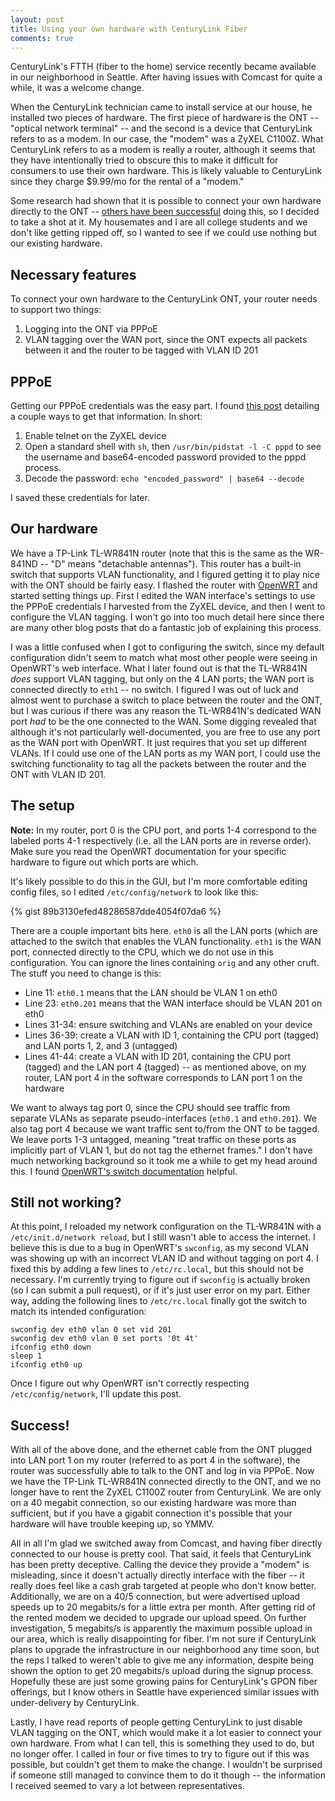```yaml
---
layout: post
title: Using your own hardware with CenturyLink Fiber
comments: true
---
```


CenturyLink's FTTH (fiber to the home) service recently became available in our neighborhood in Seattle. After having issues with Comcast for quite a while, it was a welcome change.

When the CenturyLink technician came to install service at our house, he installed two pieces of hardware. The first piece of hardware is the ONT -- "optical network terminal" -- and the second is a device that CenturyLink refers to as a modem. In our case, the "modem" was a ZyXEL C1100Z. What CenturyLink refers to as a modem is really a router, although it seems that they have intentionally tried to obscure this to make it difficult for consumers to use their own hardware. This is likely valuable to CenturyLink since they charge $9.99/mo for the rental of a "modem."

Some research had shown that it is possible to connect your own hardware directly to the ONT -- [others have been successful](http://kmwoley.com/blog/bypassing-needless-centurylink-wireless-router-on-gigabit-fiber/) doing this, so I decided to take a shot at it. My housemates and I are all college students and we don't like getting ripped off, so I wanted to see if we could use nothing but our existing hardware.

Necessary features
------------------
To connect your own hardware to the CenturyLink ONT, your router needs to support two things:

  1) Logging into the ONT via PPPoE
  2) VLAN tagging over the WAN port, since the ONT expects all packets between it and the router to be tagged with VLAN ID 201

PPPoE
-----
Getting our PPPoE credentials was the easy part. I found [this post](https://n8henrie.com/2015/01/how-to-find-your-centurylink-ppp-password-on-a-zyxel-c1000z-modem/) detailing a couple ways to get that information. In short:

  1) Enable telnet on the ZyXEL device
  2) Open a standard shell with `sh`, then `/usr/bin/pidstat -l -C pppd` to see the username and base64-encoded password provided to the pppd process.
  3) Decode the password: `echo "encoded_password" | base64 --decode`

I saved these credentials for later.

Our hardware
-----------
We have a TP-Link TL-WR841N router (note that this is the same as the WR-841ND -- "D" means "detachable antennas"). This router has a built-in switch that supports VLAN functionality, and I figured getting it to play nice with the ONT should be fairly easy. I flashed the router with [OpenWRT](https://wiki.openwrt.org/toh/tp-link/tl-wr841nd) and started setting things up. First I edited the WAN interface's settings to use the PPPoE credentials I harvested from the ZyXEL device, and then I went to configure the VLAN tagging. I won't go into too much detail here since there are many other blog posts that do a fantastic job of explaining this process.

I was a little confused when I got to configuring the switch, since my default configuration didn't seem to match what most other people were seeing in OpenWRT's web interface. What I later found out is that the TL-WR841N *does* support VLAN tagging, but only on the 4 LAN ports; the WAN port is connected directly to `eth1` -- no switch. I figured I was out of luck and almost went to purchase a switch to place between the router and the ONT, but I was curious if there was any reason the TL-WR841N's dedicated WAN port *had* to be the one connected to the WAN. Some digging revealed that although it's not particularly well-documented, you are free to use any port as the WAN port with OpenWRT. It just requires that you set up different VLANs. If I could use one of the LAN ports as my WAN port, I could use the switching functionality to tag all the packets between the router and the ONT with VLAN ID 201.

The setup
---------

**Note:** In my router, port 0 is the CPU port, and ports 1-4 correspond to the labeled ports 4-1 respectively (i.e. all the LAN ports are in reverse order). Make sure you read the OpenWRT documentation for your specific hardware to figure out which ports are which.

It's likely possible to do this in the GUI, but I'm more comfortable editing config files, so I edited `/etc/config/network` to look like this:

{% gist 89b3130efed48286587dde4054f07da6 %}

There are a couple important bits here. `eth0` is all the LAN ports (which are attached to the switch that enables the VLAN functionality. `eth1` is the WAN port, connected directly to the CPU, which we do not use in this configuration. You can ignore the lines containing `orig` and any other cruft. The stuff you need to change is this:

  * Line 11: `eth0.1` means that the LAN should be VLAN 1 on eth0 
  * Line 23: `eth0.201` means that the WAN interface should be VLAN 201 on eth0
  * Lines 31-34: ensure switching and VLANs are enabled on your device
  * Lines 36-39: create a VLAN with ID 1, containing the CPU port (tagged) and LAN ports 1, 2, and 3 (untagged)
  * Lines 41-44: create a VLAN with ID 201, containing the CPU port (tagged) and the LAN port 4 (tagged) -- as mentioned above, on my router, LAN port 4 in the software corresponds to LAN port 1 on the hardware

We want to always tag port 0, since the CPU should see traffic from separate VLANs as separate pseudo-interfaces (`eth0.1` and `eth0.201`). We also tag port 4 because we want traffic sent to/from the ONT to be tagged. We leave ports 1-3 untagged, meaning "treat traffic on these ports as implicitly part of VLAN 1, but do not tag the ethernet frames." I don't have much networking background so it took me a while to get my head around this. I found [OpenWRT's switch documentation](https://wiki.openwrt.org/doc/uci/network/switch) helpful.

Still not working?
------------------
At this point, I reloaded my network configuration on the TL-WR841N with a `/etc/init.d/network reload`, but I still wasn't able to access the internet. I believe this is due to a bug in OpenWRT's `swconfig`, as my second VLAN was showing up with an incorrect VLAN ID and without tagging on port 4. I fixed this by adding a few lines to `/etc/rc.local`, but this should not be necessary. I'm currently trying to figure out if `swconfig` is actually broken (so I can submit a pull request), or if it's just user error on my part. Either way, adding the following lines to `/etc/rc.local` finally got the switch to match its intended configuration:

    swconfig dev eth0 vlan 0 set vid 201
    swconfig dev eth0 vlan 0 set ports '0t 4t'
    ifconfig eth0 down
    sleep 1
    ifconfig eth0 up

Once I figure out why OpenWRT isn't correctly respecting `/etc/config/network`, I'll update this post.

Success!
--------
With all of the above done, and the ethernet cable from the ONT plugged into LAN port 1 on my router (referred to as port 4 in the software), the router was successfully able to talk to the ONT and log in via PPPoE. Now we have the TP-Link TL-WR841N connected directly to the ONT, and we no longer have to rent the ZyXEL C1100Z router from CenturyLink. We are only on a 40 megabit connection, so our existing hardware was more than sufficient, but if you have a gigabit connection it's possible that your hardware will have trouble keeping up, so YMMV.

All in all I'm glad we switched away from Comcast, and having fiber directly connected to our house is pretty cool. That said, it feels that CenturyLink has been pretty deceptive. Calling the device they provide a "modem" is misleading, since it doesn't actually directly interface with the fiber -- it really does feel like a cash grab targeted at people who don't know better. Additionally, we are on a 40/5 connection, but were advertised upload speeds up to 20 megabits/s for a little extra per month. After getting rid of the rented modem we decided to upgrade our upload speed. On further investigation, 5 megabits/s is apparently the maximum possible upload in our area, which is really disappointing for fiber. I'm not sure if CenturyLink plans to upgrade the infrastructure in our neighborhood any time soon, but the reps I talked to weren't able to give me any information, despite being shown the option to get 20 megabits/s upload during the signup process. Hopefully these are just some growing pains for CenturyLink's GPON fiber offerings, but I know others in Seattle have experienced similar issues with under-delivery by CenturyLink.

Lastly, I have read reports of people getting CenturyLink to just disable VLAN tagging on the ONT, which would make it a lot easier to connect your own hardware. From what I can tell, this is something they used to do, but no longer offer. I called in four or five times to try to figure out if this was possible, but couldn't get them to make the change. I wouldn't be surprised if someone still managed to convince them to do it though -- the information I received seemed to vary a lot between representatives.
